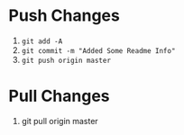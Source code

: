 # Push Changes #
1) `git add -A`
2) `git commit -m "Added Some Readme Info"`
3) `git push origin master`

# Pull Changes #
1) git pull origin master